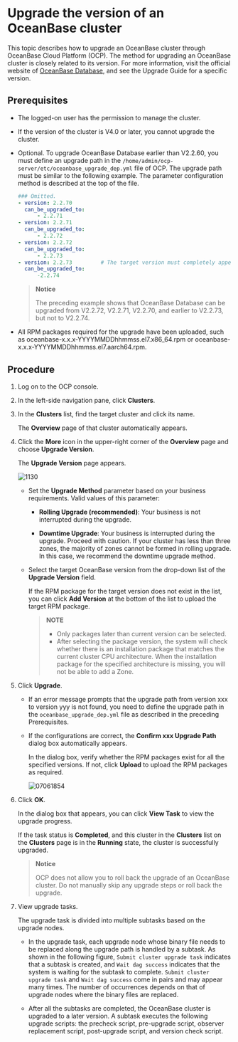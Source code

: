 # Upgrade the version of an OceanBase cluster

This topic describes how to upgrade an OceanBase cluster through OceanBase Cloud Platform (OCP). The method for upgrading an OceanBase cluster is closely related to its version. For more information, visit the official website of [OceanBase Database](https://www.oceanbase.com/docs/oceanbase-database/oceanbase-database/V3.1.1/upgrade-overview), and see the Upgrade Guide for a specific version.

## Prerequisites

* The logged-on user has the permission to manage the cluster.
* If the version of the cluster is V4.0 or later, you cannot upgrade the cluster.
* Optional. To upgrade OceanBase Database earlier than V2.2.60, you must define an upgrade path in the `/home/admin/ocp-server/etc/oceanbase_upgrade_dep.yml` file of OCP. The upgrade path must be similar to the following example. The parameter configuration method is described at the top of the file.

   ```yaml
   ### Omitted.
   - version: 2.2.70
     can_be_upgraded_to:
         - 2.2.71
   - version: 2.2.71
     can_be_upgraded_to:
         - 2.2.72
   - version: 2.2.72
     can_be_upgraded_to:
         - 2.2.73
   - version: 2.2.73         # The target version must completely appear in this format, including the two lines below:
     can_be_upgraded_to:
         -2.2.74
   ```

   > **Notice**
   >
   > The preceding example shows that OceanBase Database can be upgraded from V2.2.72, V2.2.71, V2.2.70, and earlier to V2.2.73, but not to V2.2.74.

* All RPM packages required for the upgrade have been uploaded, such as oceanbase-x.x.x-YYYYMMDDhhmmss.el7.x86_64.rpm or oceanbase-x.x.x-YYYYMMDDhhmmss.el7.aarch64.rpm.

## Procedure

1. Log on to the OCP console.

2. In the left-side navigation pane, click **Clusters**.

3. In the **Clusters** list, find the target cluster and click its name.

   The **Overview** page of that cluster automatically appears.

4. Click the **More** icon in the upper-right corner of the **Overview** page and choose **Upgrade Version**.

   The **Upgrade Version** page appears.

   ![1130](https://obbusiness-private.oss-cn-shanghai.aliyuncs.com/doc/img/ocp/%E5%8D%87%E7%BA%A7%E7%89%88%E6%9C%AC2.png)

   * Set the **Upgrade Method** parameter based on your business requirements. Valid values of this parameter:

      * **Rolling Upgrade (recommended)**: Your business is not interrupted during the upgrade.

      * **Downtime Upgrade**: Your business is interrupted during the upgrade. Proceed with caution. If your cluster has less than three zones, the majority of zones cannot be formed in rolling upgrade. In this case, we recommend the downtime upgrade method.

   * Select the target OceanBase version from the drop-down list of the **Upgrade Version** field.

      If the RPM package for the target version does not exist in the list, you can click **Add Version** at the bottom of the list to upload the target RPM package.

      > **NOTE**
      >
      > * Only packages later than current version can be selected.
      > * After selecting the package version, the system will check whether there is an installation package that matches the current cluster CPU architecture. When the installation package for the specified architecture is missing, you will not be able to add a Zone.

5. Click **Upgrade**.

   * If an error message prompts that the upgrade path from version xxx to version yyy is not found, you need to define the upgrade path in the `oceanbase_upgrade_dep.yml` file as described in the preceding Prerequisites.

   * If the configurations are correct, the **Confirm xxx Upgrade Path** dialog box automatically appears.

      In the dialog box, verify whether the RPM packages exist for all the specified versions. If not, click **Upload** to upload the RPM packages as required.

      ![07061854](https://obbusiness-private.oss-cn-shanghai.aliyuncs.com/doc/img/ocp/401/%E5%8D%87%E7%BA%A7%E8%B7%AF%E5%BE%84%E7%A1%AE%E8%AE%A4.png)

6. Click **OK**.

   In the dialog box that appears, you can click **View Task** to view the upgrade progress.

   If the task status is **Completed**, and this cluster in the **Clusters** list on the **Clusters** page is in the **Running** state, the cluster is successfully upgraded.

   > **Notice**
   >
   > OCP does not allow you to roll back the upgrade of an OceanBase cluster. Do not manually skip any upgrade steps or roll back the upgrade.

7. View upgrade tasks.

   The upgrade task is divided into multiple subtasks based on the upgrade nodes.
   * In the upgrade task, each upgrade node whose binary file needs to be replaced along the upgrade path is handled by a subtask.
      As shown in the following figure, `Submit cluster upgrade task` indicates that a subtask is created, and `Wait dag success` indicates that the system is waiting for the subtask to complete. `Submit cluster upgrade task` and `Wait dag success` come in pairs and may appear many times. The number of occurrences depends on that of upgrade nodes where the binary files are replaced.

   * After all the subtasks are completed, the OceanBase cluster is upgraded to a later version. A subtask executes the following upgrade scripts: the precheck script, pre-upgrade script, observer replacement script, post-upgrade script, and version check script.
